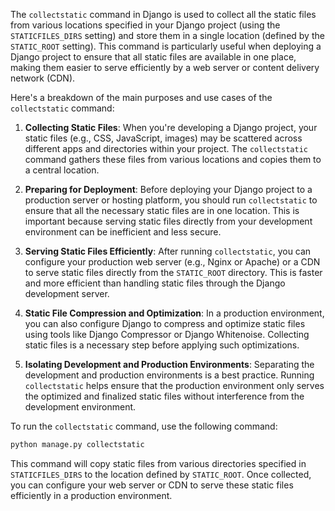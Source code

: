 The `collectstatic` command in Django is used to collect all the static files from various locations specified in your Django project (using the `STATICFILES_DIRS` setting) and store them in a single location (defined by the `STATIC_ROOT` setting). This command is particularly useful when deploying a Django project to ensure that all static files are available in one place, making them easier to serve efficiently by a web server or content delivery network (CDN).

Here's a breakdown of the main purposes and use cases of the `collectstatic` command:

1. **Collecting Static Files**: When you're developing a Django project, your static files (e.g., CSS, JavaScript, images) may be scattered across different apps and directories within your project. The `collectstatic` command gathers these files from various locations and copies them to a central location.

2. **Preparing for Deployment**: Before deploying your Django project to a production server or hosting platform, you should run `collectstatic` to ensure that all the necessary static files are in one location. This is important because serving static files directly from your development environment can be inefficient and less secure.

3. **Serving Static Files Efficiently**: After running `collectstatic`, you can configure your production web server (e.g., Nginx or Apache) or a CDN to serve static files directly from the `STATIC_ROOT` directory. This is faster and more efficient than handling static files through the Django development server.

4. **Static File Compression and Optimization**: In a production environment, you can also configure Django to compress and optimize static files using tools like Django Compressor or Django Whitenoise. Collecting static files is a necessary step before applying such optimizations.

5. **Isolating Development and Production Environments**: Separating the development and production environments is a best practice. Running `collectstatic` helps ensure that the production environment only serves the optimized and finalized static files without interference from the development environment.

To run the `collectstatic` command, use the following command:

```bash
python manage.py collectstatic
```

This command will copy static files from various directories specified in `STATICFILES_DIRS` to the location defined by `STATIC_ROOT`. Once collected, you can configure your web server or CDN to serve these static files efficiently in a production environment.
